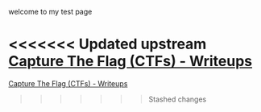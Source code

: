 welcome to my test page

<<<<<<< Updated upstream
[Capture The Flag (CTFs) - Writeups](TheLant3rn.github.io/writeups)
=======
[Capture The Flag (CTFs) - Writeups](TheLant3rn.github.io/blob/main/docs/writeups/easy_peasy-tryhackme_ctf)

>>>>>>> Stashed changes
